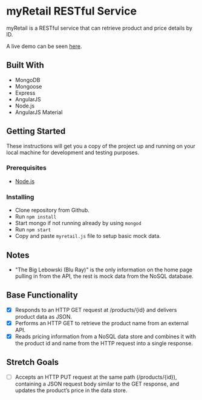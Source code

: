 # myRetail RESTful Service
myRetail is a RESTful service that can retrieve product and price details by ID.

A live demo can be seen [here](https://lelton-myretail.herokuapp.com/#!/).

## Built With
* MongoDB
* Mongoose
* Express
* AngularJS
* Node.js
* AngularJS Material

## Getting Started

These instructions will get you a copy of the project up and running on your local machine for development and testing purposes.

### Prerequisites

- [Node.js](https://nodejs.org/en/)

### Installing
* Clone repository from Github.
* Run ```npm install```
* Start mongo if not running already by using ```mongod```
* Run ```npm start```
* Copy and paste ```myretail.js``` file to setup basic mock data.

## Notes
* "The Big Lebowski (Blu Ray)" is the only information on the home page pulling in from the API, the rest is mock data from the NoSQL database.

## Base Functionality
- [x] Responds to an HTTP GET request at /products/{id} and delivers product data as JSON. 
- [x] Performs an HTTP GET to retrieve the product name from an external API.
- [x] Reads pricing information from a NoSQL data store and combines it with the product id and name from the HTTP request into a single response.

## Stretch Goals
- [ ] Accepts an HTTP PUT request at the same path (/products/{id}), containing a JSON request body similar to the GET response, and updates the product’s price in the data store.